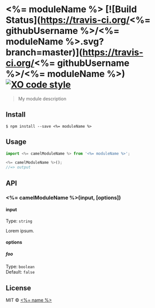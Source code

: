 # <%= moduleName %> [![Build Status](https://travis-ci.org/<%= githubUsername %>/<%= moduleName %>.svg?branch=master)](https://travis-ci.org/<%= githubUsername %>/<%= moduleName %>) [![XO code style](https://img.shields.io/badge/code_style-XO-5ed9c7.svg)](https://github.com/sindresorhus/xo)

> My module description


## Install

```
$ npm install --save <%= moduleName %>
```


## Usage

```js
import <%= camelModuleName %> from '<%= moduleName %>';

<%= camelModuleName %>();
//=> output
```


## API

### <%= camelModuleName %>(input, [options])

#### input

Type: `string`

Lorem ipsum.

#### options

##### foo

Type: `boolean`<br>
Default: `false`


## License

MIT © [<%= name %>](<%= website %>)
